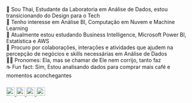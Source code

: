 <p align="left">👋 Sou Thai, Estudante da Laboratoria em Análise de Dados, estou transicionando do Design para o Tech <br>👀 Tenho interesse em Análise BI, Computação em Nuvem e Machine Learning<br>🌱 Atualmente estou estudando Business Intelligence, Microsoft Power BI, Estatística e AWS <br>💞️ Procuro por colaborações, interações e atividades que ajudem na percepção de negócios e skills necessárias em Análise de Dados <br>💁‍♀️ Pronomes: Ela, mas se chamar de Ele nem corrijo, tanto faz <br>☕ Fun fact: Sim, Estou analisando dados para comprar mais café e momentos aconchegantes </p>

###

<div align="lleft">
  <a href="https://www.linkedin.com/in/thaise-oliveira-/" target="_blank">
    <img src="https://img.shields.io/static/v1?message=LinkedIn&logo=linkedin&label=&color=0077B5&logoColor=white&labelColor=&style=plastic" height="23" alt="linkedin logo"  />
  </a>
  <a href="https://www.youtube.com/channel/UCnn4D0aE44dhUPc-UIYROTQ" target="_blank">
    <img src="https://img.shields.io/static/v1?message=Youtube&logo=youtube&label=&color=FF0000&logoColor=white&labelColor=&style=plastic" height="23" alt="youtube logo"  />
  </a>
  <a href="https://cara.app/2art4coffee" target="_blank">
    <img src="https://img.shields.io/badge/Cara-808080?style=plastic&logo=C&logoColor=ffffff&logoSize=auto" height="23" alt="cara logo"  />
  </a>
  <a href="https://pixelfed.social/i/web/profile/706556826608388574" target="_blank">
    <img src="https://img.shields.io/badge/Pixelfed-8A2BE2?style=plastic&logo=pixelfed&logoColor=ffffff&logoSize=auto" height="23" alt="pixelfed logo"

</div>

###
